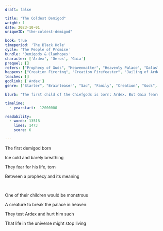 ```yaml
---
draft: false

title: "The Coldest Demigod"
weight: 1
date: 2023-10-01
uniqueID: "the-coldest-demigod"

book: true
timeperiod: 'The Black Hole'
cycle: 'The People of Promise'
bundle: 'Demigods & Clanhopes'
character: ['Ardex', 'Oeros', 'Gaia']
prequel: []
refers: ["Prophecy of Guds", "Heavenmatter", "Heavenly Palace", "Dalas", "Zyme", "Earthwaker", "Skydancer", "Sunbeamer", "Garden of Eden"]
happens: ["Creation Firering", "Creation Firefeaster", "Jailing of Ardex", "Birth of Ardex"]
teaches: []
godlink: ['Ardex']
genre: ["Starter", "Brainteaser", "Sad", "Family", "Creation", "Gods", "Biology"]

blurb: "The first child of the Chiefgods is born: Ardex. But Gaia fears he is a monster they must destroy, while Oeros' fatherly pride perhaps gives Ardex too many helping hands."

timeline:
  - yearstart: -12000000

readability:
  - words: 13518
    lines: 1473
    score: 6

---
```


The first demigod born

Ice cold and barely breathing

They fear for his life, torn

Between a prophecy and its meaning

&nbsp;

One of their children would be monstrous

A creature to break the palace in heaven

They test Ardex and hurt him such

That life in the universe might stop living